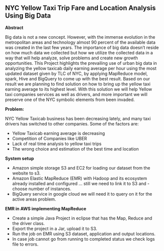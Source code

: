 ## NYC Yellow Taxi Trip Fare and Location Analysis Using Big Data


**Abstract**


Big data is not a new concept. However, with the immense evolution in the metropolitan areas and technology almost  90 percent of the available data was created in the last few years. The importance of big data  doesn’t reside on how much data we collected but how we utilize the collected data in a way that will help analyze, solve problems and create new growth opportunities. This Project highlights the  prevailing use of urban big data in   analyzing the yellow  taxicab daily earning average per hour  using the most updated dataset given by TLC of NYC, by applying MapReduce model, spark, Hive and BigQuery to come up with the best result. Based on our result we are planning to find solution on how to bring up the yellow taxi earning average to its highest level.  With this solution we will help Yellow taxi  companies services as well as drivers, and more important we will preserve  one of the NYC symbolic elements from been invaded.



**Problem:**

NYC Yellow Taxicab business has been decreasing lately, and many taxi drivers has  switched to other companies. Some of the factors are:

   - Yellow Taxicab earning average is decreasing 
   - Competition of Companies like UBER
   - Lack of real time  analysis to yellow taxi trips
   - The wrong choice and estimation of the best time and location

**System setup**

- Amazon simple storage S3 and EC2 for loading our dataset from the website to s3.
- Amazon Elastic MapReduce (EMR) with Hadoop and its ecosystem already installed and configured … still we need to link it to S3 and - choose number of instances.
- BigQuery service in google cloud we will need it to query on it for the active areas problem. 


**EMR in AWS implementing MapReduce** 

- Create a simple Java Project in eclipse that has the Map, Reduce and the driver class.
- Export the project in a Jar, upload it to S3.
- Run the job on EMR using S3 dataset, application and output locations.
- In case job cannot go from running to completed status we check logs file to errors. 



